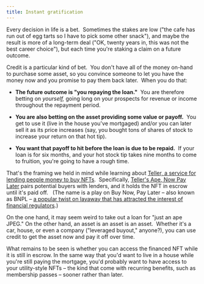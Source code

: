 ```yaml
---
title: Instant gratification
---
```

Every decision in life is a bet.  Sometimes the stakes are low ("the cafe has run out of egg tarts so I have to pick some other snack"), and maybe the result is more of a long-term deal ("OK, twenty years in, this was not the best career choice"), but each time you're staking a claim on a future outcome.

Credit is a particular kind of bet.  You don't have all of the money on-hand to purchase some asset, so you convince someone to let you have the money now and you promise to pay them back later.  When you do that: 

*   **The future outcome is "you repaying the loan."**  You are therefore betting on _yourself,_ going long on your prospects for revenue or income throughout the repayment period.
    
*   **You are also betting on the asset providing some value or payoff.**  You get to use it (live in the house you've mortgaged) and/or you can later sell it as its price increases (say, you bought tons of shares of stock to increase your return on that hot tip).
    
*   **You want that payoff to hit before the loan is due to be repaid.**  If your loan is for six months, and your hot stock tip takes nine months to come to fruition, you're going to have a rough time.
    

That's the framing we held in mind while learning about [Teller, a service for lending people money to buy NFTs](https://www.bloomberg.com/news/articles/2022-07-08/buy-now-pay-later-for-nfts-bored-ape-yacht-club-buyers-can-now-use-bnpl).  Specifically, [Teller's Ape, Now Pay Later](https://apenowpaylater.com/) pairs potential buyers with lenders, and it holds the NFT in escrow until it's paid off.   (The name is a play on Buy Now, Pay Later – also known as BNPL – [a popular twist on layaway that has attracted the interest of financial regulators](https://www.washingtonpost.com/business/2021/12/21/cfpb-inquiry-buy-now-pay-later-products/).)

On the one hand, it may seem weird to take out a loan for "just an ape JPEG." On the other hand, an asset is an asset is an asset.  Whether it's a car, house, or even a company ("leveraged buyout," anyone?), you can use credit to get the asset now and pay it off over time.  

What remains to be seen is whether you can access the financed NFT while it is still in escrow. In the same way that you'd want to live in a house while you're still paying the mortgage, you'd probably want to have access to your utility-style NFTs – the kind that come with recurring benefits, such as membership passes – sooner rather than later.